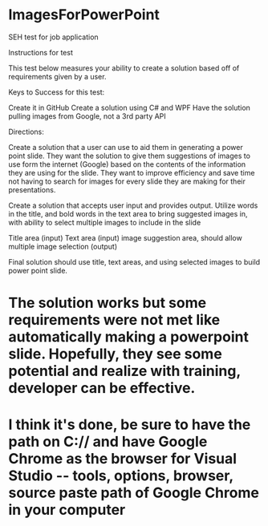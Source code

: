 # ImagesForPowerPoint
SEH test for job application

Instructions for test

This test below measures your ability to create a solution based off of requirements given by a user.

 

Keys to Success for this test:

Create it in GitHub
Create a solution using C# and WPF
Have the solution pulling images from Google, not a 3rd party API
 

Directions:

Create a solution that a user can use to aid them in generating a power point slide. They want the solution to give them suggestions of images to use form the internet (Google) based on the contents of the information they are using for the slide. They want to improve efficiency and save time not having to search for images for every slide they are making for their presentations.

Create a solution that accepts user input and provides output. Utilize words in the title, and bold words in the text area to bring suggested images in, with ability to select multiple images to include in the slide

Title area (input)
Text area (input)
image suggestion area, should allow multiple image selection (output)
 

Final solution should use title, text areas, and using selected images to build power point slide.

# The solution works but some requirements were not met like automatically making a powerpoint slide. Hopefully, they see some potential and realize with training, developer can be effective.
# I think it's done, be sure to have the path on C:// and have Google Chrome as the browser for Visual Studio -- tools, options, browser, source paste path of Google Chrome in your computer
